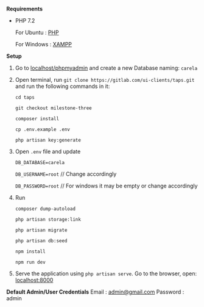 **Requirements**
*  PHP 7.2
    
    For Ubuntu  : [PHP](https://tecadmin.net/install-php-7-on-ubuntu/)
    
    For Windows : [XAMPP](https://www.apachefriends.org/download.html)

**Setup**
1. Go to [localhost/phpmyadmin](localhost/phpmyadmin) and create a new Database naming: `carela`

2. Open terminal, run `git clone https://gitlab.com/ui-clients/taps.git` and run the following commands in it:

    `cd taps`
    
    `git checkout milestone-three`

    `composer install`

    `cp .env.example .env`

    `php artisan key:generate`

3. Open `.env` file and update

    `DB_DATABASE=carela`
    
    `DB_USERNAME=root`             // Change accordingly
    
    `DB_PASSWORD=root`             // For windows it may be empty or change accordingly
    
4. Run

    `composer dump-autoload`
    
    `php artisan storage:link`
    
    `php artisan migrate`
        
    `php artisan db:seed`

    `npm install`

    `npm run dev`
    
5. Serve the application using `php artisan serve`. Go to the browser, open: [localhost:8000](localhost:8000)

**Default Admin/User Credentials**
Email : admin@gmail.com
Password : admin
